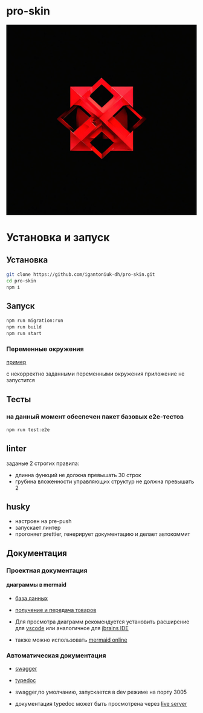 # pro-skin

![logo](logo.jpeg "Title")

# Установка и запуск

## Установка 

```sh
git clone https://github.com/igantoniuk-dh/pro-skin.git
cd pro-skin
npm i
```
## Запуск

```sh
npm run migration:run
npm run build
npm run start
```

### Переменные окружения

[пример](https://github.com/igantoniuk-dh/DataLouna_test_task/blob/main/.env-sample)

с некорректно заданными переменными окружения приложение не запустится

## Тесты
### на данный момент обеспечен пакет базовых e2e-тестов
```sh
npm run test:e2e
```
## linter

заданые 2 строгих правила:
* длинна функций не должна превышать 30 строк
* грубина вложенности управляющих структур не должна превышать 2

## husky

* настроен на pre-push
* запускает  линтер
* прогоняет prettier, генерирует документацию и делает автокоммит

## Документация

### Проектная документация

#### диаграммы в mermaid

* [база данных](https://github.com/igantoniuk-dh/DataLouna_test_task/blob/main/doc/dbSchema.md)
* [получение и передача товаров](https://github.com/igantoniuk-dh/DataLouna_test_task/blob/main/doc/fetchItemsSchema.md)

* Для просмотра диаграмм рекомендуется установить расширение для  [vscode](https://marketplace.visualstudio.com/items?itemName=bierner.markdown-mermaid) или аналогичное для [jbrains IDE](https://plugins.jetbrains.com/plugin/20146-mermaid)

* также можно использовать [mermaid online](https://mermaid-js.github.io/mermaid-live-editor/)


### Автоматическая документация

* [swagger](http://localhost:3005/api)
* [typedoc](https://github.com/igantoniuk-dh/DataLouna_test_task/tree/main/doc)

* swagger,по умолчанию, запускается в dev режиме на порту 3005 
* документация typedoc может быть просмотрена через [live server](https://marketplace.visualstudio.com/items?itemName=ritwickdey.LiveServer)







